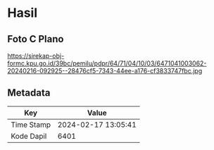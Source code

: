 # Hasil

## Foto C Plano

https://sirekap-obj-formc.kpu.go.id/39bc/pemilu/pdpr/64/71/04/10/03/6471041003062-20240216-092925--28476cf5-7343-44ee-a176-cf3833747fbc.jpg


## Metadata

| Key        | Value               |
| ---------- | ------------------- |
| Time Stamp | 2024-02-17 13:05:41 |
| Kode Dapil | 6401                |



